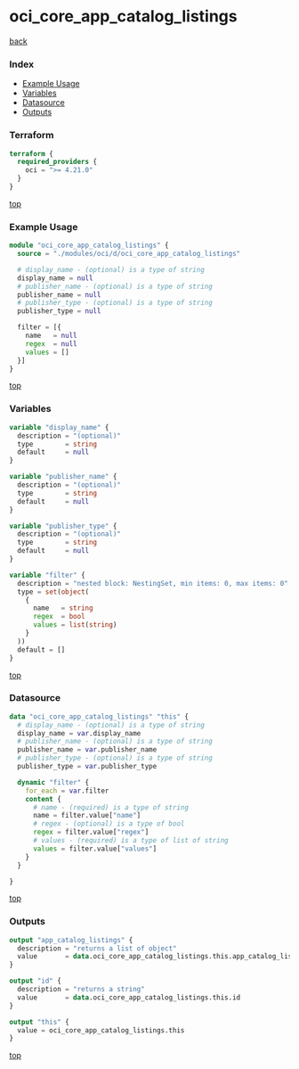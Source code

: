 # oci_core_app_catalog_listings

[back](../oci.md)

### Index

- [Example Usage](#example-usage)
- [Variables](#variables)
- [Datasource](#datasource)
- [Outputs](#outputs)

### Terraform

```terraform
terraform {
  required_providers {
    oci = ">= 4.21.0"
  }
}
```

[top](#index)

### Example Usage

```terraform
module "oci_core_app_catalog_listings" {
  source = "./modules/oci/d/oci_core_app_catalog_listings"

  # display_name - (optional) is a type of string
  display_name = null
  # publisher_name - (optional) is a type of string
  publisher_name = null
  # publisher_type - (optional) is a type of string
  publisher_type = null

  filter = [{
    name   = null
    regex  = null
    values = []
  }]
}
```

[top](#index)

### Variables

```terraform
variable "display_name" {
  description = "(optional)"
  type        = string
  default     = null
}

variable "publisher_name" {
  description = "(optional)"
  type        = string
  default     = null
}

variable "publisher_type" {
  description = "(optional)"
  type        = string
  default     = null
}

variable "filter" {
  description = "nested block: NestingSet, min items: 0, max items: 0"
  type = set(object(
    {
      name   = string
      regex  = bool
      values = list(string)
    }
  ))
  default = []
}
```

[top](#index)

### Datasource

```terraform
data "oci_core_app_catalog_listings" "this" {
  # display_name - (optional) is a type of string
  display_name = var.display_name
  # publisher_name - (optional) is a type of string
  publisher_name = var.publisher_name
  # publisher_type - (optional) is a type of string
  publisher_type = var.publisher_type

  dynamic "filter" {
    for_each = var.filter
    content {
      # name - (required) is a type of string
      name = filter.value["name"]
      # regex - (optional) is a type of bool
      regex = filter.value["regex"]
      # values - (required) is a type of list of string
      values = filter.value["values"]
    }
  }

}
```

[top](#index)

### Outputs

```terraform
output "app_catalog_listings" {
  description = "returns a list of object"
  value       = data.oci_core_app_catalog_listings.this.app_catalog_listings
}

output "id" {
  description = "returns a string"
  value       = data.oci_core_app_catalog_listings.this.id
}

output "this" {
  value = oci_core_app_catalog_listings.this
}
```

[top](#index)